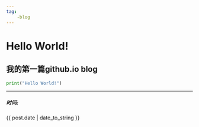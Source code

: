 ```yaml
---
tag:
    -blog
---
```

# Hello World!
## 我的第一篇github.io blog

``` python
print("Hello World!")
```

<hr>

##### 时间: 
{{ post.date | date_to_string }}